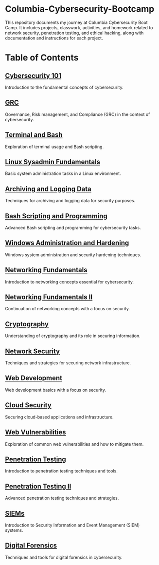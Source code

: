 # Columbia-Cybersecurity-Bootcamp
This repository documents my journey at Columbia Cybersecurity Boot Camp. It includes projects, classwork, activities, and homework related to network security, penetration testing, and ethical hacking, along with documentation and instructions for each project.

# Table of Contents 

## [Cybersecurity 101](https://github.com/Lodoelama/Columbia-Cybersecurity-Bootcamp/tree/main/Cybersecurity101)
Introduction to the fundamental concepts of cybersecurity.

## [GRC](https://github.com/Lodoelama/Columbia-Cybersecurity-Bootcamp/tree/main/GRC)
Governance, Risk management, and Compliance (GRC) in the context of cybersecurity.

## [Terminal and Bash](https://github.com/Lodoelama/Columbia-Cybersecurity-Bootcamp/tree/main/Terminal%20and%20Bash)
Exploration of terminal usage and Bash scripting.

## [Linux Sysadmin Fundamentals](https://github.com/Lodoelama/Columbia-Cybersecurity-Bootcamp/tree/main/Linux%20Sysadmin%20Fundamentals)
Basic system administration tasks in a Linux environment.

## [Archiving and Logging Data](https://github.com/Lodoelama/Columbia-Cybersecurity-Bootcamp/tree/main/Archiving%20and%20Logging%20Data)
Techniques for archiving and logging data for security purposes.

## [Bash Scripting and Programming](https://github.com/Lodoelama/Columbia-Cybersecurity-Bootcamp/tree/main/Bash-Scripting-and-Programming)
Advanced Bash scripting and programming for cybersecurity tasks.

## [Windows Administration and Hardening]()
Windows system administration and security hardening techniques.

## [Networking Fundamentals]()
Introduction to networking concepts essential for cybersecurity.

## [Networking Fundamentals II]()
Continuation of networking concepts with a focus on security.

## [Cryptography]()
Understanding of cryptography and its role in securing information.

## [Network Security]()
Techniques and strategies for securing network infrastructure.

## [Web Development]()
Web development basics with a focus on security.

## [Cloud Security]()
Securing cloud-based applications and infrastructure.

## [Web Vulnerabilities]()
Exploration of common web vulnerabilities and how to mitigate them.

## [Penetration Testing]()
Introduction to penetration testing techniques and tools.

## [Penetration Testing II]()
Advanced penetration testing techniques and strategies.

## [SIEMs]()
Introduction to Security Information and Event Management (SIEM) systems.

## [Digital Forensics]()
Techniques and tools for digital forensics in cybersecurity.



